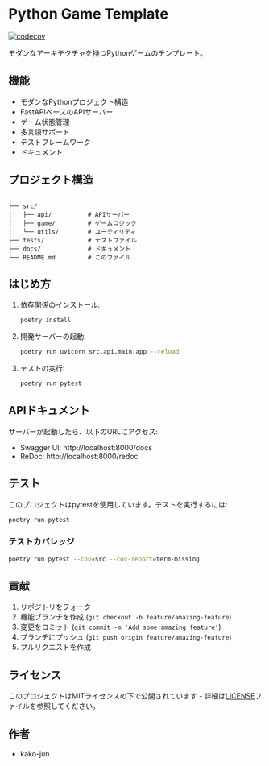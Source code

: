 # Python Game Template

[![codecov](https://codecov.io/gh/your-username/python-game-template/branch/main/graph/badge.svg)](https://codecov.io/gh/your-username/python-game-template)

モダンなアーキテクチャを持つPythonゲームのテンプレート。

## 機能

- モダンなPythonプロジェクト構造
- FastAPIベースのAPIサーバー
- ゲーム状態管理
- 多言語サポート
- テストフレームワーク
- ドキュメント

## プロジェクト構造

```
.
├── src/
│   ├── api/          # APIサーバー
│   ├── game/         # ゲームロジック
│   └── utils/        # ユーティリティ
├── tests/            # テストファイル
├── docs/             # ドキュメント
└── README.md         # このファイル
```

## はじめ方

1. 依存関係のインストール:
   ```bash
   poetry install
   ```

2. 開発サーバーの起動:
   ```bash
   poetry run uvicorn src.api.main:app --reload
   ```

3. テストの実行:
   ```bash
   poetry run pytest
   ```

## APIドキュメント

サーバーが起動したら、以下のURLにアクセス:
- Swagger UI: http://localhost:8000/docs
- ReDoc: http://localhost:8000/redoc

## テスト

このプロジェクトはpytestを使用しています。テストを実行するには:

```bash
poetry run pytest
```

### テストカバレッジ

```bash
poetry run pytest --cov=src --cov-report=term-missing
```

## 貢献

1. リポジトリをフォーク
2. 機能ブランチを作成 (`git checkout -b feature/amazing-feature`)
3. 変更をコミット (`git commit -m 'Add some amazing feature'`)
4. ブランチにプッシュ (`git push origin feature/amazing-feature`)
5. プルリクエストを作成

## ライセンス

このプロジェクトはMITライセンスの下で公開されています - 詳細は[LICENSE](LICENSE)ファイルを参照してください。

## 作者

- kako-jun 